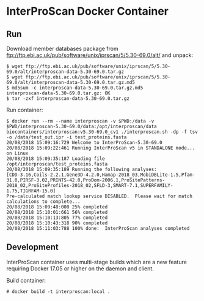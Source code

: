 # InterProScan Docker Container

## Run

Download member databases package from ftp://ftp.ebi.ac.uk/pub/software/unix/iprscan/5/5.30-69.0/alt/ and unpack:


    $ wget ftp://ftp.ebi.ac.uk/pub/software/unix/iprscan/5/5.30-69.0/alt/interproscan-data-5.30-69.0.tar.gz
    $ wget ftp://ftp.ebi.ac.uk/pub/software/unix/iprscan/5/5.30-69.0/alt/interproscan-data-5.30-69.0.tar.gz.md5
    $ md5sum -c interproscan-data-5.30-69.0.tar.gz.md5 
    interproscan-data-5.30-69.0.tar.gz: OK
    $ tar -zxf interproscan-data-5.30-69.0.tar.gz

Run container:

    $ docker run --rm --name interproscan -v $PWD:/data -v $PWD/interproscan-5.30-69.0/data:/opt/interproscan/data biocontainers/interproscan:v5.30-69.0_cv1 ./interproscan.sh -dp -f tsv -o /data/test_out.ipr -i test_proteins.fasta
    20/08/2018 15:09:16:729 Welcome to InterProScan-5.30-69.0
    20/08/2018 15:09:22:461 Running InterProScan v5 in STANDALONE mode... on Linux
    20/08/2018 15:09:35:187 Loading file /opt/interproscan/test_proteins.fasta
    20/08/2018 15:09:35:189 Running the following analyses:
    [CDD-3.16,Coils-2.2.1,Gene3D-4.2.0,Hamap-2018_03,MobiDBLite-1.5,Pfam-31.0,PIRSF-3.02,PRINTS-42.0,ProDom-2006.1,ProSitePatterns-2018_02,ProSiteProfiles-2018_02,SFLD-3,SMART-7.1,SUPERFAMILY-1.75,TIGRFAM-15.0]
    Pre-calculated match lookup service DISABLED.  Please wait for match calculations to complete...
    20/08/2018 15:09:48:000 25% completed
    20/08/2018 15:10:01:661 56% completed
    20/08/2018 15:10:13:805 77% completed
    20/08/2018 15:10:43:318 90% completed
    20/08/2018 15:11:03:788 100% done:  InterProScan analyses completed


## Development

InterProScan container uses multi-stage builds which are a new feature requiring Docker 17.05 or higher on the daemon and client.

Build container:

    # docker build -t interproscan:local .
